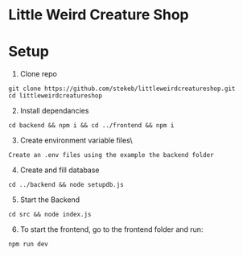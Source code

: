 # Little Weird Creature Shop

# Setup

1. Clone repo

```
git clone https://github.com/stekeb/littleweirdcreatureshop.git
cd littleweirdcreatureshop
```

2. Install dependancies

```
cd backend && npm i && cd ../frontend && npm i
```

3. Create environment variable files\

```
Create an .env files using the example the backend folder
```

4. Create and fill database

```
cd ../backend && node setupdb.js
```

5. Start the Backend

```
cd src && node index.js
```

6. To start the frontend, go to the frontend folder and run:

```
npm run dev
```

